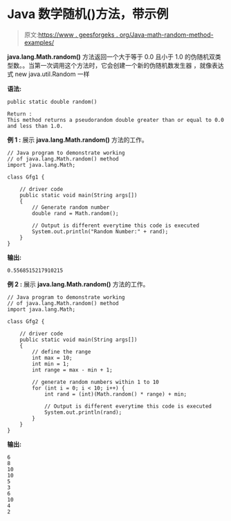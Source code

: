 # Java 数学随机()方法，带示例

> 原文:[https://www . geesforgeks . org/Java-math-random-method-examples/](https://www.geeksforgeeks.org/java-math-random-method-examples/)

**java.lang.Math.random()** 方法返回一个大于等于 0.0 且小于 1.0 的伪随机双类型数。。当第一次调用这个方法时，它会创建一个新的伪随机数发生器
，就像表达式 new java.util.Random 一样

**语法:**

```
public static double random()

Return :
This method returns a pseudorandom double greater than or equal to 0.0 and less than 1.0.
```

**例 1 :** 展示 **java.lang.Math.random()** 方法的工作。

```
// Java program to demonstrate working
// of java.lang.Math.random() method
import java.lang.Math;

class Gfg1 {

    // driver code
    public static void main(String args[])
    {
        // Generate random number
        double rand = Math.random();

        // Output is different everytime this code is executed
        System.out.println("Random Number:" + rand);
    }
}
```

**输出:**

```
0.5568515217910215

```

**例 2 :** 展示 **java.lang.Math.random()** 方法的工作。

```
// Java program to demonstrate working
// of java.lang.Math.random() method
import java.lang.Math;

class Gfg2 {

    // driver code
    public static void main(String args[])
    {
        // define the range
        int max = 10;
        int min = 1;
        int range = max - min + 1;

        // generate random numbers within 1 to 10
        for (int i = 0; i < 10; i++) {
            int rand = (int)(Math.random() * range) + min;

            // Output is different everytime this code is executed
            System.out.println(rand);
        }
    }
}
```

**输出:**

```
6
8
10
10
5
3
6
10
4
2

```